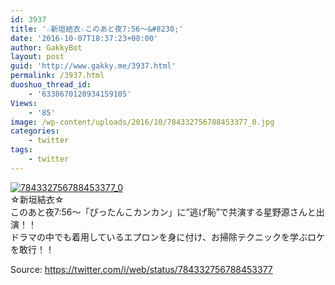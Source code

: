```yaml
---
id: 3937
title: '☆新垣結衣☆このあと夜7:56〜&#8230;'
date: '2016-10-07T18:37:23+08:00'
author: GakkyBot
layout: post
guid: 'http://www.gakky.me/3937.html'
permalink: /3937.html
duoshuo_thread_id:
    - '6338670128934159105'
Views:
    - '85'
image: /wp-content/uploads/2016/10/784332756788453377_0.jpg
categories:
    - twitter
tags:
    - twitter
---
```


[![784332756788453377_0](http://www.yui-aragaki.org/wp-content/uploads/2016/10/784332756788453377_0.jpg)](http://www.yui-aragaki.org/wp-content/uploads/2016/10/784332756788453377_0.jpg)  
☆新垣結衣☆  
このあと夜7:56〜「ぴったんこカンカン」に“逃げ恥”で共演する星野源さんと出演！！  
ドラマの中でも着用しているエプロンを身に付け、お掃除テクニックを学ぶロケを敢行！！  
  
Source: <https://twitter.com/i/web/status/784332756788453377>